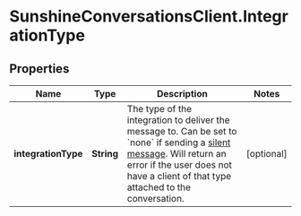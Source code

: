 # SunshineConversationsClient.IntegrationType

## Properties

Name | Type | Description | Notes
------------ | ------------- | ------------- | -------------
**integrationType** | **String** | The type of the integration to deliver the message to. Can be set to &#x60;none&#x60; if sending a [silent message](https://docs.smooch.io/guide/sending-messages/#silent-messages). Will return an error if the user does not have a client of that type attached to the conversation.  | [optional] 



